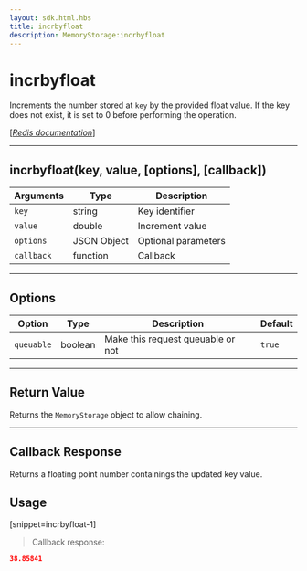 ```yaml
---
layout: sdk.html.hbs
title: incrbyfloat
description: MemoryStorage:incrbyfloat
---
```

  

# incrbyfloat
Increments the number stored at `key` by the provided float value. If the key does not exist, it is set to 0 before performing the operation.

[[_Redis documentation_]](https://redis.io/commands/incrbyfloat)

---

## incrbyfloat(key, value, [options], [callback])

| Arguments | Type | Description |
|---------------|---------|----------------------------------------|
| `key` | string | Key identifier |
| `value` | double | Increment value |
| `options` | JSON Object | Optional parameters |
| `callback` | function | Callback |

---

## Options

| Option | Type | Description | Default |
|---------------|---------|----------------------------------------|---------|
| `queuable` | boolean | Make this request queuable or not  | ``true`` |

---

## Return Value

Returns the `MemoryStorage` object to allow chaining.

---

## Callback Response

Returns a floating point number containings the updated key value.

## Usage

[snippet=incrbyfloat-1]
> Callback response:

```json
38.85841
```
